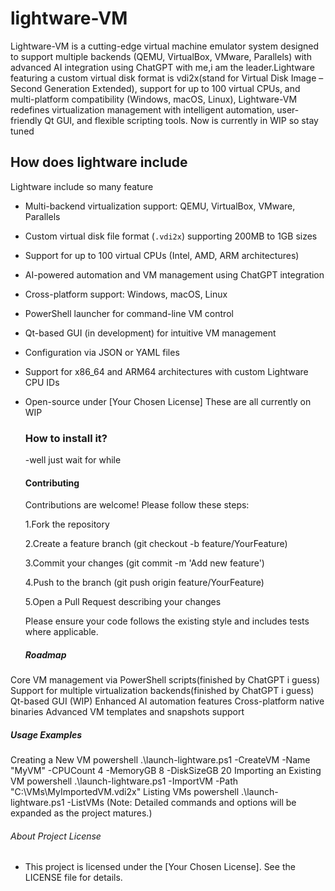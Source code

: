 # lightware-VM

Lightware-VM is a cutting-edge virtual machine emulator system designed to support multiple backends (QEMU, VirtualBox, VMware, Parallels) with advanced AI integration using ChatGPT with me,i am the leader.Lightware featuring a custom virtual disk format is vdi2x(stand for Virtual Disk Image – Second Generation Extended), support for up to 100 virtual CPUs, and multi-platform compatibility (Windows, macOS, Linux), Lightware-VM redefines virtualization management with intelligent automation, user-friendly Qt GUI, and flexible scripting tools.
Now is currently in WIP so stay tuned

## How does lightware include
Lightware include so many feature
- Multi-backend virtualization support: QEMU, VirtualBox, VMware, Parallels  
- Custom virtual disk file format (`.vdi2x`) supporting 200MB to 1GB sizes  
- Support for up to 100 virtual CPUs (Intel, AMD, ARM architectures)  
- AI-powered automation and VM management using ChatGPT integration  
- Cross-platform support: Windows, macOS, Linux  
- PowerShell launcher for command-line VM control  
- Qt-based GUI (in development) for intuitive VM management  
- Configuration via JSON or YAML files  
- Support for x86_64 and ARM64 architectures with custom Lightware CPU IDs  
- Open-source under [Your Chosen License]
  These are all currently on WIP



  ### How to install it?
  -well just wait for while
  #### Contributing
  Contributions are welcome! Please follow these steps:

   1.Fork the repository

   2.Create a feature branch (git checkout -b feature/YourFeature)

   3.Commit your changes (git commit -m 'Add new feature')

   4.Push to the branch (git push origin feature/YourFeature)

   5.Open a Pull Request describing your changes

   Please ensure your code follows the existing style and includes tests where applicable.
  ##### Roadmap
 Core VM management via PowerShell scripts(finished by ChatGPT i guess)
 Support for multiple virtualization backends(finished by ChatGPT i guess)
 Qt-based GUI (WIP)
 Enhanced AI automation features
 Cross-platform native binaries
 Advanced VM templates and snapshots support
  ##### Usage Examples
Creating a New VM
powershell
.\launch-lightware.ps1 -CreateVM -Name "MyVM" -CPUCount 4 -MemoryGB 8 -DiskSizeGB 20
Importing an Existing VM
powershell
.\launch-lightware.ps1 -ImportVM -Path "C:\VMs\MyImportedVM.vdi2x"
Listing VMs
powershell
.\launch-lightware.ps1 -ListVMs
 (Note: Detailed commands and options will be expanded as the project matures.)           
  ###### About Project License 
  - This project is licensed under the [Your Chosen License]. See the LICENSE file for details.
